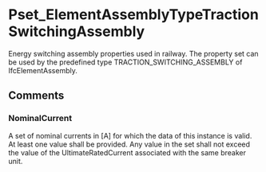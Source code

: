 # Pset_ElementAssemblyTypeTractionSwitchingAssembly

Energy switching assembly properties used in railway. The property set can be used by the predefined type TRACTION_SWITCHING_ASSEMBLY of IfcElementAssembly.


## Comments

### NominalCurrent

A set of nominal currents in [A] for which the data of this instance is valid. At least one value shall be provided. Any value in the set shall not exceed the value of the
UltimateRatedCurrent associated with the same breaker unit.

